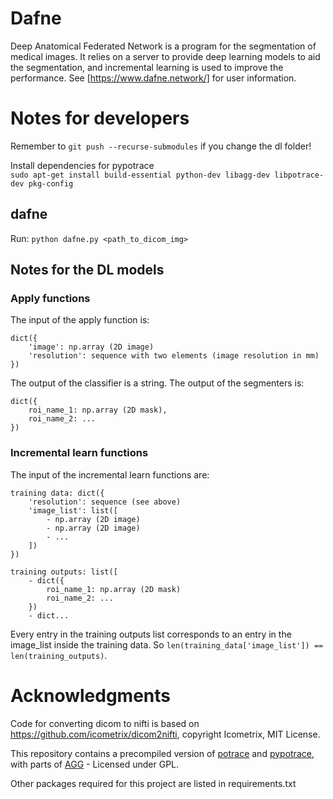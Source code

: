 # Dafne
Deep Anatomical Federated Network is a program for the segmentation of medical images. It relies on a server to provide deep learning models to aid the segmentation, and incremental learning is used to improve the performance. See [https://www.dafne.network/] for user information.

# Notes for developers

Remember to `git push --recurse-submodules` if you change the dl folder!

Install dependencies for pypotrace  
`sudo apt-get install build-essential python-dev libagg-dev libpotrace-dev pkg-config`

## dafne

Run: 
`python dafne.py <path_to_dicom_img>`


## Notes for the DL models

### Apply functions
The input of the apply function is:
```
dict({
    'image': np.array (2D image)
    'resolution': sequence with two elements (image resolution in mm)
})
```

The output of the classifier is a string.
The output of the segmenters is:
```
dict({
    roi_name_1: np.array (2D mask),
    roi_name_2: ...
})
``` 

### Incremental learn functions
The input of the incremental learn functions are:
```
training data: dict({
    'resolution': sequence (see above)
    'image_list': list([
        - np.array (2D image)
        - np.array (2D image)
        - ...
    ])
})

training outputs: list([
    - dict({
        roi_name_1: np.array (2D mask)
        roi_name_2: ...
    })
    - dict...
```

Every entry in the training outputs list corresponds to an entry in the image_list inside the training data.
So `len(training_data['image_list']) == len(training_outputs)`.

# Acknowledgments
Code for converting dicom to nifti is based on https://github.com/icometrix/dicom2nifti, copyright Icometrix, MIT License.

This repository contains a precompiled version of [potrace](http://potrace.sourceforge.net/) and [pypotrace](https://github.com/flupke/pypotrace), with parts of [AGG](http://agg.sourceforge.net/antigrain.com/index.html) - Licensed under GPL.

Other packages required for this project are listed in requirements.txt
